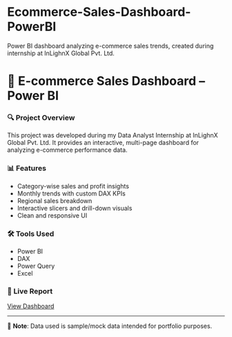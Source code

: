 # Ecommerce-Sales-Dashboard-PowerBI
Power BI dashboard analyzing e-commerce sales trends, created during internship at InLighnX Global Pvt. Ltd.
# 🛒 E-commerce Sales Dashboard – Power BI

### 🔍 Project Overview
This project was developed during my Data Analyst Internship at InLighnX Global Pvt. Ltd. It provides an interactive, multi-page dashboard for analyzing e-commerce performance data.

### 📊 Features
- Category-wise sales and profit insights  
- Monthly trends with custom DAX KPIs  
- Regional sales breakdown  
- Interactive slicers and drill-down visuals  
- Clean and responsive UI

### 🛠️ Tools Used
- Power BI  
- DAX  
- Power Query  
- Excel

### 🔗 Live Report
[View Dashboard](https://app.powerbi.com/view?r=eyJrIjoiNzdhMjczZWYtZTFlYi00ZmEyLWFlODgtYTQ2M2Y1OWU4ZGUzIiwidCI6IjgxYmI5YmY5LTI3OTctNGZlNS05NWRmLTZlMDkwOTliNjgxMSJ9)

---

📌 **Note**: Data used is sample/mock data intended for portfolio purposes.
